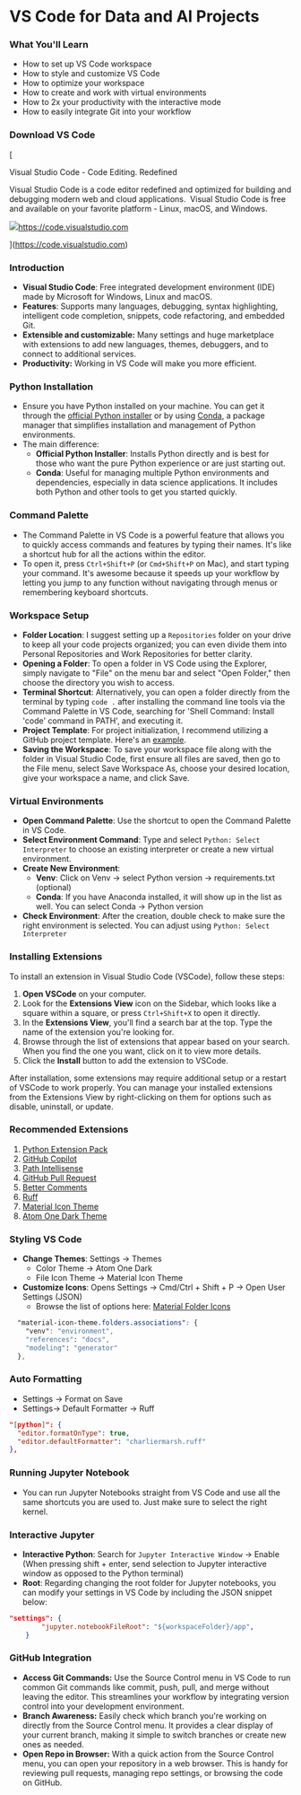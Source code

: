 # VS Code for Data and AI Projects

### What You'll Learn

*   How to set up VS Code workspace
*   How to style and customize VS Code
*   How to optimize your workspace
*   How to create and work with virtual environments
*   How to 2x your productivity with the interactive mode
*   How to easily integrate Git into your workflow

  
### Download VS Code

[

Visual Studio Code - Code Editing. Redefined

Visual Studio Code is a code editor redefined and optimized for building and debugging modern web and cloud applications.  Visual Studio Code is free and available on your favorite platform - Linux, macOS, and Windows.

![](https://www.google.com/s2/favicons?sz=64&domain_url=https%3A%2F%2Fcode.visualstudio.com)https://code.visualstudio.com

](https://code.visualstudio.com)

  
### Introduction

*   ﻿﻿**Visual Studio Code**: Free integrated development environment (IDE) made by Microsoft for Windows, Linux and macOS.
*   ﻿﻿**Features**: Supports many languages, debugging, syntax highlighting, intelligent code completion, snippets, code refactoring, and embedded Git.
*   ﻿﻿**Extensible and customizable:** Many settings and huge marketplace with extensions to add new languages, themes, debuggers, and to connect to additional services.
*   ﻿﻿**Productivity:** Working in VS Code will make you more efficient.

  
### Python Installation

*   Ensure you have Python installed on your machine. You can get it through the [official Python installer](https://www.python.org/downloads/) or by using [Conda](https://docs.conda.io/en/latest/miniconda.html), a package manager that simplifies installation and management of Python environments.
*   The main difference:
    *   **Official Python Installer**: Installs Python directly and is best for those who want the pure Python experience or are just starting out.
    *   **Conda**: Useful for managing multiple Python environments and dependencies, especially in data science applications. It includes both Python and other tools to get you started quickly.

  
### Command Palette

*   The Command Palette in VS Code is a powerful feature that allows you to quickly access commands and features by typing their names. It's like a shortcut hub for all the actions within the editor.
*   To open it, press `Ctrl+Shift+P` (or `Cmd+Shift+P` on Mac), and start typing your command. It's awesome because it speeds up your workflow by letting you jump to any function without navigating through menus or remembering keyboard shortcuts.

  
### Workspace Setup

*   **Folder Location**: I suggest setting up a `Repositories` folder on your drive to keep all your code projects organized; you can even divide them into Personal Repositories and Work Repositories for better clarity.
*   **Opening a Folder**: To open a folder in VS Code using the Explorer, simply navigate to "File" on the menu bar and select "Open Folder," then choose the directory you wish to access.
*   **Terminal Shortcut**: Alternatively, you can open a folder directly from the terminal by typing `code .` after installing the command line tools via the Command Palette in VS Code, searching for 'Shell Command: Install 'code' command in PATH', and executing it.
*   **Project Template**: For project initialization, I recommend utilizing a GitHub project template. Here's an [example](https://github.com/datalumina/datalumina-project-template).
*   **Saving the Workspace**: To save your workspace file along with the folder in Visual Studio Code, first ensure all files are saved, then go to the File menu, select Save Workspace As, choose your desired location, give your workspace a name, and click Save.

  
### Virtual Environments

*   **Open Command Palette**: Use the shortcut to open the Command Palette in VS Code.
*   **Select Environment Command**: Type and select `Python: Select Interpreter` to choose an existing interpreter or create a new virtual environment.
*   **Create New Environment**:
    *   **Venv**: Click on Venv → select Python version → requirements.txt (optional)
    *   **Conda**: If you have Anaconda installed, it will show up in the list as well. You can select Conda → Python version
*   **Check Environment**: After the creation, double check to make sure the right environment is selected. You can adjust using `Python: Select Interpreter`

  
### Installing Extensions

To install an extension in Visual Studio Code (VSCode), follow these steps:

1. **Open VSCode** on your computer.
2. Look for the **Extensions View** icon on the Sidebar, which looks like a square within a square, or press `Ctrl+Shift+X` to open it directly.
3. In the **Extensions View**, you'll find a search bar at the top. Type the name of the extension you're looking for.
4. Browse through the list of extensions that appear based on your search. When you find the one you want, click on it to view more details.
5. Click the **Install** button to add the extension to VSCode.

  

After installation, some extensions may require additional setup or a restart of VSCode to work properly. You can manage your installed extensions from the Extensions View by right-clicking on them for options such as disable, uninstall, or update.

### Recommended Extensions

1. [Python Extension Pack](https://marketplace.visualstudio.com/items?itemName=donjayamanne.python-extension-pack)
2. [GitHub Copilot](https://marketplace.visualstudio.com/items?itemName=GitHub.copilot)
3. [Path Intellisense](https://marketplace.visualstudio.com/items?itemName=christian-kohler.path-intellisense)
4. [GitHub Pull Request](https://marketplace.visualstudio.com/items?itemName=GitHub.vscode-pull-request-github)
5. [Better Comments](https://marketplace.visualstudio.com/items?itemName=aaron-bond.better-comments)
6. [Ruff](https://marketplace.visualstudio.com/items?itemName=charliermarsh.ruff)
7. [Material Icon Theme](https://marketplace.visualstudio.com/items?itemName=PKief.material-icon-theme)
8. [Atom One Dark Theme](https://marketplace.visualstudio.com/items?itemName=akamud.vscode-theme-onedark)

  
### Styling VS Code

*   **Change Themes**: Settings → Themes
    *   Color Theme → Atom One Dark
    *   File Icon Theme → Material Icon Theme
*   **Customize Icons**: Opens Settings → Cmd/Ctrl + Shift + P → Open User Settings (JSON)
    *   Browse the list of options here: [Material Folder Icons](https://marketplace.visualstudio.com/items?itemName=PKief.material-icon-theme)

  

```css
  "material-icon-theme.folders.associations": {
    "venv": "environment",
    "references": "docs",
    "modeling": "generator"
  },
```

  
### Auto Formatting

*   Settings → Format on Save
*   Settings→ Default Formatter → Ruff

  

```json
"[python]": {
  "editor.formatOnType": true,
  "editor.defaultFormatter": "charliermarsh.ruff"
},
```

###   

### Running Jupyter Notebook

*   You can run Jupyter Notebooks straight from VS Code and use all the same shortcuts you are used to. Just make sure to select the right kernel.

  
### Interactive Jupyter

*   **Interactive Python**: Search for `Jupyter Interactive Window` → Enable (When pressing shift + enter, send selection to Jupyter interactive window as opposed to the Python terminal)
*   **Root**: Regarding changing the root folder for Jupyter notebooks, you can modify your settings in VS Code by including the JSON snippet below:

  

```json
"settings": {
		"jupyter.notebookFileRoot": "${workspaceFolder}/app",
	}


```

  
### GitHub Integration

*   **Access Git Commands:** Use the Source Control menu in VS Code to run common Git commands like commit, push, pull, and merge without leaving the editor. This streamlines your workflow by integrating version control into your development environment.
*   **Branch Awareness:** Easily check which branch you're working on directly from the Source Control menu. It provides a clear display of your current branch, making it simple to switch branches or create new ones as needed.
*   **Open Repo in Browser:** With a quick action from the Source Control menu, you can open your repository in a web browser. This is handy for reviewing pull requests, managing repo settings, or browsing the code on GitHub.